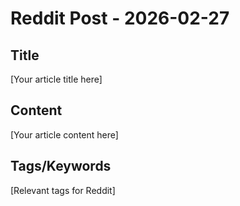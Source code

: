 # Reddit Post - 2026-02-27

## Title
[Your article title here]

## Content
[Your article content here]

## Tags/Keywords
[Relevant tags for Reddit]
